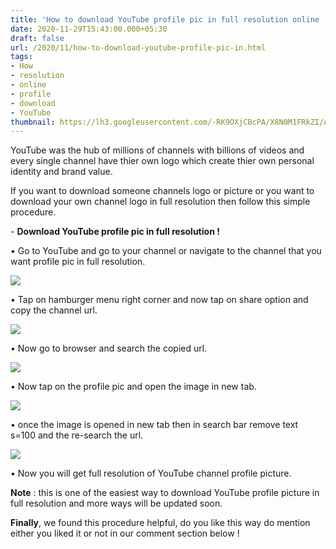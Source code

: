 ```yaml
---
title: 'How to download YouTube profile pic in full resolution online !'
date: 2020-11-29T15:43:00.000+05:30
draft: false
url: /2020/11/how-to-download-youtube-profile-pic-in.html
tags: 
- How
- resolution
- online
- profile
- download
- YouTube
thumbnail: https://lh3.googleusercontent.com/-RK9OXjCBcPA/X8N0M1FRkZI/AAAAAAAACP8/WGTPbOUZBwwFrf8RidWOGjafHpoD3ErqQCLcBGAsYHQ/s1600/1606644782310633-0.png
---
```


  

YouTube was the hub of millions of channels with billions of videos and every single channel have thier own logo which create thier own personal identity and brand value.

  

If you want to download someone channels logo or picture or you want to download your own channel logo in full resolution then follow this simple procedure.

  

\- **Download YouTube profile pic in full resolution !**

  

• Go to YouTube and go to your channel or navigate to the channel that you want profile pic in full resolution.

  

 ![](https://lh3.googleusercontent.com/-LmRXScvLI0U/X8N0Lo3G6tI/AAAAAAAACP4/rGFWbb1NYuk5WBnzncfPheyK24MriGFpgCLcBGAsYHQ/s1600/1606644777858555-1.png) 

  

  

• Tap on hamburger menu right corner and now tap on share option and copy the channel url.

  

 ![](https://lh3.googleusercontent.com/-gfINKWVbYRA/X8N0KXOiboI/AAAAAAAACP0/AVzhpYFDniAZJEK3-OIRh_5D2L8HRJMZQCLcBGAsYHQ/s1600/1606644774501370-2.png) 

  

  

• Now go to browser and search the copied url.

  

 ![](https://lh3.googleusercontent.com/-4v8LtuHGSWM/X8N0JgTAaiI/AAAAAAAACPw/T8NXrX3mp0g0fiHxWNWuxJeZ-6yyoR_zQCLcBGAsYHQ/s1600/1606644771434379-3.png) 

  

  

• Now tap on the profile pic and open the image in new tab.

  

 ![](https://lh3.googleusercontent.com/-M1s0JPFLGOY/X8N0IlmSZZI/AAAAAAAACPs/KN8yCcdfq-oARxLMZvtZpiV83AEiAqbgQCLcBGAsYHQ/s1600/1606644766372544-4.png) 

  

  

• once the image is opened in new tab then in search bar remove text s=100 and the re-search the url.

  

 ![](https://lh3.googleusercontent.com/-m3f6k2pEtv0/X8N0HiSMtoI/AAAAAAAACPo/sUALs7Ebu78LXqJB8WxoZe0PJw6WY8BZwCLcBGAsYHQ/s1600/1606644760807218-5.png) 

  

  

• Now you will get full resolution of YouTube channel profile picture.

  

**Note** : this is one of the easiest way to download YouTube profile picture in full resolution and more ways will be updated soon.

  

**Finally**, we found this procedure helpful, do you like this way do mention either you liked it or not in our comment section below !